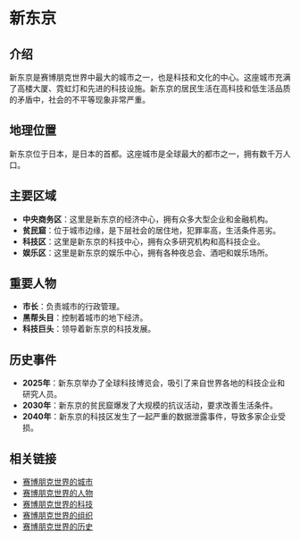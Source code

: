 # 新东京

## 介绍
新东京是赛博朋克世界中最大的城市之一，也是科技和文化的中心。这座城市充满了高楼大厦、霓虹灯和先进的科技设施。新东京的居民生活在高科技和低生活品质的矛盾中，社会的不平等现象非常严重。

## 地理位置
新东京位于日本，是日本的首都。这座城市是全球最大的都市之一，拥有数千万人口。

## 主要区域
- **中央商务区**：这里是新东京的经济中心，拥有众多大型企业和金融机构。
- **贫民窟**：位于城市边缘，是下层社会的居住地，犯罪率高，生活条件恶劣。
- **科技区**：这里是新东京的科技中心，拥有众多研究机构和高科技企业。
- **娱乐区**：这里是新东京的娱乐中心，拥有各种夜总会、酒吧和娱乐场所。

## 重要人物
- **市长**：负责城市的行政管理。
- **黑帮头目**：控制着城市的地下经济。
- **科技巨头**：领导着新东京的科技发展。

## 历史事件
- **2025年**：新东京举办了全球科技博览会，吸引了来自世界各地的科技企业和研究人员。
- **2030年**：新东京的贫民窟爆发了大规模的抗议活动，要求改善生活条件。
- **2040年**：新东京的科技区发生了一起严重的数据泄露事件，导致多家企业受损。

## 相关链接
- [赛博朋克世界的城市](README.md)
- [赛博朋克世界的人物](../人物/README.md)
- [赛博朋克世界的科技](../科技/README.md)
- [赛博朋克世界的组织](../组织/README.md)
- [赛博朋克世界的历史](../历史/README.md)

